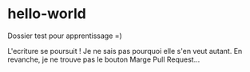 # hello-world
Dossier test pour apprentissage =)

L'ecriture se poursuit ! Je ne sais pas pourquoi elle s'en veut autant. 
En revanche, je ne trouve pas le bouton Marge Pull Request...
